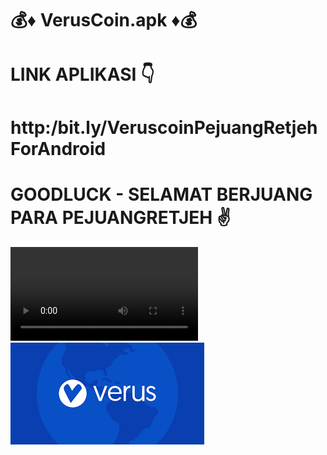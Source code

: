 # 💰♦ VerusCoin.apk ♦💰 #
    
# LINK APLIKASI 👇 #
# http:/bit.ly/VeruscoinPejuangRetjehForAndroid #

# GOODLUCK - SELAMAT BERJUANG PARA PEJUANGRETJEH ✌ #

![_](https://github.com/PjuangRetjeh/VerusCoin.apk/blob/master/VERUSCOIN%20Video.mp4)
![](https://github.com/PjuangRetjeh/VerusCoin.apk/blob/55e1b23e2a4bfbacf8e693cfb20775fd0266e982/VERUS.png)
